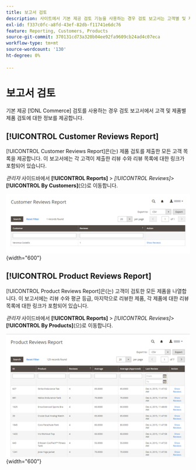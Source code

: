 ```yaml
---
title: 보고서 검토
description: 사이트에서 기본 제공 검토 기능을 사용하는 경우 검토 보고서는 고객별 및 제품별 제품 검토에 대한 정보를 제공합니다.
exl-id: f337c0fc-a8fd-43ef-82db-f11741e6dc76
feature: Reporting, Customers, Products
source-git-commit: 370131cd73a320b04ee92fa9609cb24ad4c07eca
workflow-type: tm+mt
source-wordcount: '130'
ht-degree: 0%

---
```


# 보고서 검토

기본 제공 [!DNL Commerce] 검토를 사용하는 경우 검토 보고서에서 고객 및 제품별 제품 검토에 대한 정보를 제공합니다.

## [!UICONTROL Customer Reviews Report]

[!UICONTROL Customer Reviews Report]은(는) 제품 검토를 제출한 모든 고객 목록을 제공합니다. 이 보고서에는 각 고객이 제출한 리뷰 수와 리뷰 목록에 대한 링크가 포함되어 있습니다.

_관리자_ 사이드바에서 **[!UICONTROL Reports]** > _[!UICONTROL Reviews]_>**[!UICONTROL By Customers]**(으)로 이동합니다.

![고객별 보고서 검토](./assets/customer-reviews.png){width="600"}

## [!UICONTROL Product Reviews Report]

[!UICONTROL Product Reviews Report]은(는) 고객이 검토한 모든 제품을 나열합니다. 이 보고서에는 리뷰 수와 평균 등급, 마지막으로 리뷰한 제품, 각 제품에 대한 리뷰 목록에 대한 링크가 포함되어 있습니다.

_관리자_ 사이드바에서 **[!UICONTROL Reports]** > _[!UICONTROL Reviews]_>**[!UICONTROL By Products]**(으)로 이동합니다.

![제품별 보고서 검토](./assets/product-reviews.png){width="600"}
